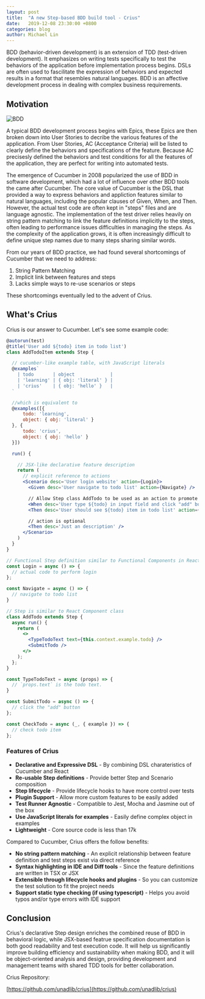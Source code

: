 ```yaml
---
layout: post
title:  "A new Step-based BDD build tool - Crius"
date:   2019-12-08 23:30:00 +0800
categories: blog
author: Michael Lin
---
```


BDD (behavior-driven development) is an extension of TDD (test-driven development). It emphasizes on writing tests specifically to test the behaviors of the application before implementation process begins. DSLs are often used to fascilitate the expression of behaviors and expected results in a format that resembles natural languages. BDD is an affective development process in dealing with complex business requirements.

## Motivation

![BDD](/integration-blog/assets/2019-12-08-a-new-jsx-based-bdd-build-tool/bdd.png)

A typical BDD development process begins with Epics, these Epics are then broken down into User Stories to decribe the various features of the application. From User Stories, AC (Acceptance Criteria) will be listed to clearly define the behaviors and specifications of the feature. Because AC precisesly defined the behaviors and test conditions for all the features of the application, they are perfect for writing into automated tests.

The emergence of Cucumber in 2008 popularized the use of BDD in software development, which had a lot of influence over other BDD tools the came after Cucumber. The core value of Cucumber is the DSL that provided a way to express behaviors and appliction features similar to natural languages, including the popular clauses of Given, When, and Then. However, the actual test code are often kept in "steps" files and are language agnostic. The implementation of the test driver relies heavily on string pattern matching to link the feature definitions implicitly to the steps, often leading to performance issues difficulties in managing the steps. As the complexity of the application grows, it is often increasingly difficult to define unique step names due to many steps sharing similar words.

From our years of BDD practice, we had found several shortcomings of Cucumber that we need to address:

1. String Pattern Matching
2. Implicit link between features and steps
3. Lacks simple ways to re-use scenarios or steps

These shortcomings eventually led to the advent of Crius.

## What's Crius

Crius is our answer to Cucumber. Let's see some example code:

```jsx
@autorun(test)
@title('User add ${todo} item in todo list')
class AddTodoItem extends Step {

  // cucumber-like example table, with JavaScript literals
  @examples`
    | todo       | object             |
    | 'learning' | { obj: 'literal' } |
    | 'crius'    | { obj: 'hello' }   |
  `

  //which is equivalent to
  @examples([{
      todo: 'learning',
      object: { obj: 'literal' }
  }, {
      todo: 'crius',
      object: { obj: 'hello' }
  }])

  run() {

    // JSX-like declarative feature description
    return (
      // explicit reference to actions
      <Scenario desc='User login website' action={Login}>
        <Given desc='User navigate to todo list' action={Navigate} />

        // Allow Step class AddTodo to be used as an action to promote re-use
        <When desc='User type ${todo} in input field and click "add" button' action={AddTodo} />
        <Then desc='User should see ${todo} item in todo list' action={CheckTodo} />

        // action is optional
        <Then desc='Just an description' />
      </Scenario>
    )
  }
}

// Functional Step definition similar to Functional Components in React
const Login = async () => {
  // actual code to perform login
};

const Navigate = async () => {
  // navigate to todo list
}

// Step is similar to React Component class
class AddTodo extends Step {
  async run() {
    return (
      <>
        <TypeTodoText text={this.context.example.todo} />
        <SubmitTodo />
      </>
    );
  };
}

const TypeTodoText = async (props) => {
  // `props.text` is the todo text.
}

const SubmitTodo = async () => {
  // click the "add" button
};

const CheckTodo = async (_, { example }) => {
  // check todo item
};
```

### Features of Crius
* **Declarative and Expressive DSL** - By combining DSL charateristics of Cucumber and React
* **Re-usable Step definitions** - Provide better Step and Scenario composition
* **Step lifecycle** - Provide lifecycle hooks to have more control over tests
* **Plugin Support** - Allow more custom features to be easily added
* **Test Runner Agnostic** - Compatible to Jest, Mocha and Jasmine out of the box
* **Use JavaScript literals for examples** - Easily define complex object in examples
* **Lightweight** - Core source code is less than 17k

Compared to Cucumber, Crius offers the follow benefits:

* **No string pattern matching** - An explicit relationship between feature definition and test steps exist via direct reference
* **Syntax highlighting in IDE and Diff tools** - Since the feature definitions are written in TSX or JSX
* **Extensible through lifecycle hooks and plugins** - So you can customize the test solution to fit the project needs
* **Support static type checking (if using typescript)** - Helps you avoid typos and/or type errors with IDE support


## Conclusion

Crius's declarative Step design enriches the combined reuse of BDD in behavioral logic, while JSX-based featrue specification documentation is both good readability and test execution code. It will help us significantly improve building efficiency and sustainability when making BDD, and it will be object-oriented analysis and design, providing development and management teams with shared TDD tools for better collaboration.

Crius Repository:

[https://github.com/unadlib/crius](https://github.com/unadlib/crius)

